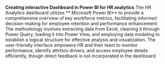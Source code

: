 **Creating interactive Dashboard in Power BI for HR analytics**
The HR Analytics dashboard utilizes ** Microsoft Power BI** to provide a comprehensive overview of key workforce metrics, facilitating informed decision-making for employee retention and performance enhancement 
The methodology involves extracting data from Excel, cleaning it through Power Query, loading it into Power View, and employing 
data modeling to establish a logical structure for effective analysis and visualization. 
The user-friendly interface empowers HR and their team to monitor performance, identify attrition drivers, and access employee details efficiently, though direct feedback is not incorporated in the dashboard.
